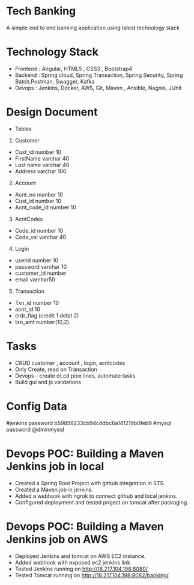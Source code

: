 # Tech Banking
A simple end to end banking application using latest technology stack

# Technology Stack
* Frontend : Angular, HTML5 , CSS3 , Bootstrap4
* Backend : Spring cloud, Spring Transaction, Spring Security, Spring Batch,Postman, Swagger, Kafka
* Devops : Jenkins, Docker, AWS, Git, Maven , Ansible, Nagois, JUnit

# Design Document

* Tables 

1) Customer 
  * Cust_id number 10
  * FirstName varchar 40
  * Last name varchar 40
  * Address varchar 100
2) Account
  * Acnt_no number 10
  * Cust_id number 10
  * Acnt_code_id number 10
3) AcntCodes
  * Code_id number 10
  * Code_val varchar 40
4) Login
  * userid number 10
  * password varchar 10
  * customer_id number
  * email varchar50
5) Transaction
  * Txn_id number 10
  * acnt_id 10
  * crdr_flag (credit 1 debit 2)
  * txn_amt number(10,2)

# Tasks
 * CRUD customer , account , login, acntcodes
 *  Only  Create, read on Transaction
 * Devops - create ci_cd pipe lines, automate tasks
 * Build gui and js validations 

# Config Data
#jenkins password
b59859233cb94cddbc6a14f219b0feb9
#mysql password
@dminmysql


# Devops POC: Building a Maven Jenkins job in local
*  Created a Spring Boot Project with github integration in STS.
*  Created a Maven job in jenkins.
*  Added a webhook with ngrok to connect github and local jenkins.
* Configured deployment and tested project on tomcat after packaging.

# Devops POC: Building a Maven Jenkins job on AWS
* Deployed Jenkins and tomcat on AWS EC2 instance.
* Added webhook with exposed ec2 jenkins link 
* Tested Jenkins running on http://18.217.104.198:8080/
* Tested Tomcat running on http://18.217.104.198:8082/banking/
